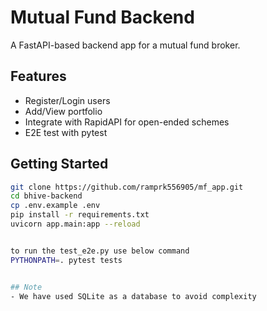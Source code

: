 # Mutual Fund Backend

A FastAPI-based backend app for a mutual fund broker.

## Features

- Register/Login users
- Add/View portfolio
- Integrate with RapidAPI for open-ended schemes
- E2E test with pytest

## Getting Started

```bash
git clone https://github.com/ramprk556905/mf_app.git
cd bhive-backend
cp .env.example .env
pip install -r requirements.txt
uvicorn app.main:app --reload


to run the test_e2e.py use below command
PYTHONPATH=. pytest tests


## Note
- We have used SQLite as a database to avoid complexity
